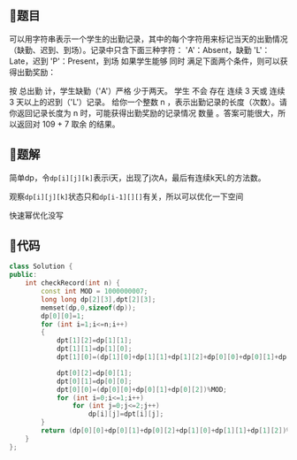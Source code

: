 ## 🥐题目

可以用字符串表示一个学生的出勤记录，其中的每个字符用来标记当天的出勤情况（缺勤、迟到、到场）。记录中只含下面三种字符：
'A'：Absent，缺勤
'L'：Late，迟到
'P'：Present，到场
如果学生能够 同时 满足下面两个条件，则可以获得出勤奖励：

按 总出勤 计，学生缺勤（'A'）严格 少于两天。
学生 不会 存在 连续 3 天或 连续 3 天以上的迟到（'L'）记录。
给你一个整数 n ，表示出勤记录的长度（次数）。请你返回记录长度为 n 时，可能获得出勤奖励的记录情况 数量 。答案可能很大，所以返回对 109 + 7 取余 的结果。

## 🍡题解

简单dp，令`dp[i][j][k]`表示i天，出现了j次A，最后有连续k天L的方法数。

观察`dp[i][j][k]`状态只和`dp[i-1][][]`有关，所以可以优化一下空间

快速幂优化没写



## 🍖代码

```cpp
class Solution {
public:
    int checkRecord(int n) {
        const int MOD = 1000000007;
        long long dp[2][3],dpt[2][3];
        memset(dp,0,sizeof(dp));
        dp[0][0]=1;
        for (int i=1;i<=n;i++)
        {
            dpt[1][2]=dp[1][1];
            dpt[1][1]=dp[1][0];
            dpt[1][0]=(dp[1][0]+dp[1][1]+dp[1][2]+dp[0][0]+dp[0][1]+dp[0][2])%MOD;

            dpt[0][2]=dp[0][1];
            dpt[0][1]=dp[0][0];
            dpt[0][0]=(dp[0][0]+dp[0][1]+dp[0][2])%MOD;
            for (int i=0;i<=1;i++)
                for (int j=0;j<=2;j++)
                    dp[i][j]=dpt[i][j];
        }
        return (dp[0][0]+dp[0][1]+dp[0][2]+dp[1][0]+dp[1][1]+dp[1][2])%MOD;
    }
};
```

